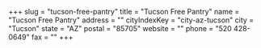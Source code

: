 +++
slug = "tucson-free-pantry"
title = "Tucson Free Pantry"
name = "Tucson Free Pantry"
address = ""
cityIndexKey = "city-az-tucson"
city = "Tucson"
state = "AZ"
postal = "85705"
website = ""
phone = "520 428-0649"
fax = ""
+++
